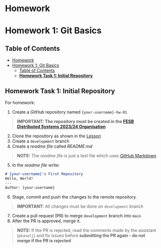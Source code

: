 # Homework
# Homework 1: Git Basics

## Table of Contents

- [Homework](#homework)
- [Homework 1: Git Basics](#homework-1-git-basics)
  - [Table of Contents](#table-of-contents)
  - [**Homework Task 1: Initial Repository**](#homework-task-1-initial-repository)

## **Homework Task 1: Initial Repository**

For homework:
1. Create a *GitHub* repository named `{your-username}-hw-01`
> **IMPORTANT: The repository must be created in the [
FESB Distributed Systems 2023/24 Organisation](https://github.com/fesb-distributed-systems-2023)**
2. Clone the repository as shown in the [Lesson](./Lesson)
3. Create a `development` branch
4. Create a *readme file* called *README.md*
> **NOTE:** The *readme file* is just a text file which uses [GitHub Markdown](https://docs.github.com/en/get-started/writing-on-github/getting-started-with-writing-and-formatting-on-github/basic-writing-and-formatting-syntax)
5. In the *readme file* write:
```md
# {your-username}'s First Repository
Hello, World!
---
Author: {your-username}
```
6. Stage, commit and push the changes to the remote repository.
> **IMPORTANT:** All changes must be done on `development` branch
7. Create a pull request (PR) to merge `development` branch into `main`
8. After the PR is approved, merge it.
> **NOTE:** If the PR is rejected, read the comments made by the assistant (`pkaselj`) and fix issues before **submitting the PR again - do not merge if the PR is rejected**